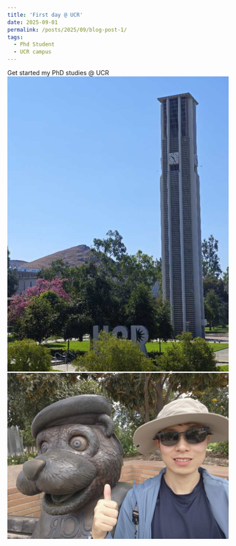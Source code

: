 ```yaml
---
title: 'First day @ UCR'
date: 2025-09-01
permalink: /posts/2025/09/blog-post-1/
tags:
  - Phd Student
  - UCR campus
---
```


Get started my PhD studies @ UCR  
<img src='/images/202509_ucr_photo2.jpg'>  
<img src='/images/202509_ucr_photo1.jpg'>
